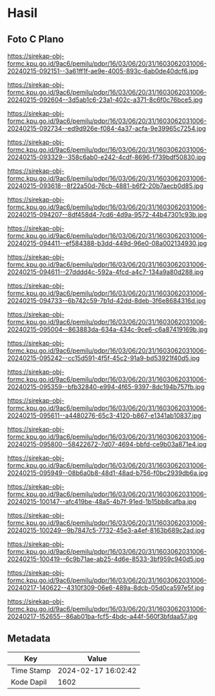# Hasil

## Foto C Plano

https://sirekap-obj-formc.kpu.go.id/9ac6/pemilu/pdpr/16/03/06/20/31/1603062031006-20240215-092151--3a61ff1f-ae9e-4005-893c-6ab0de40dcf6.jpg

https://sirekap-obj-formc.kpu.go.id/9ac6/pemilu/pdpr/16/03/06/20/31/1603062031006-20240215-092604--3d5ab1c6-23a1-402c-a371-8c6f0c76bce5.jpg

https://sirekap-obj-formc.kpu.go.id/9ac6/pemilu/pdpr/16/03/06/20/31/1603062031006-20240215-092734--ed9d926e-f084-4a37-acfa-9e39965c7254.jpg

https://sirekap-obj-formc.kpu.go.id/9ac6/pemilu/pdpr/16/03/06/20/31/1603062031006-20240215-093329--358c6ab0-e242-4cdf-8696-f739bdf50830.jpg

https://sirekap-obj-formc.kpu.go.id/9ac6/pemilu/pdpr/16/03/06/20/31/1603062031006-20240215-093618--8f22a50d-76cb-4881-b6f2-20b7aecb0d85.jpg

https://sirekap-obj-formc.kpu.go.id/9ac6/pemilu/pdpr/16/03/06/20/31/1603062031006-20240215-094207--8df458d4-7cd6-4d9a-9572-44b47301c93b.jpg

https://sirekap-obj-formc.kpu.go.id/9ac6/pemilu/pdpr/16/03/06/20/31/1603062031006-20240215-094411--ef584388-b3dd-449d-96e0-08a002134930.jpg

https://sirekap-obj-formc.kpu.go.id/9ac6/pemilu/pdpr/16/03/06/20/31/1603062031006-20240215-094611--27dddd4c-592a-4fcd-a4c7-134a9a80d288.jpg

https://sirekap-obj-formc.kpu.go.id/9ac6/pemilu/pdpr/16/03/06/20/31/1603062031006-20240215-094733--6b742c59-7b1d-42dd-8deb-3f6e8684316d.jpg

https://sirekap-obj-formc.kpu.go.id/9ac6/pemilu/pdpr/16/03/06/20/31/1603062031006-20240215-095004--863883da-634a-434c-9ce6-c6a87419169b.jpg

https://sirekap-obj-formc.kpu.go.id/9ac6/pemilu/pdpr/16/03/06/20/31/1603062031006-20240215-095242--cc15d591-4f5f-45c2-91a9-bd53921f40d5.jpg

https://sirekap-obj-formc.kpu.go.id/9ac6/pemilu/pdpr/16/03/06/20/31/1603062031006-20240215-095359--bfb32840-e994-4f65-9397-8dc194b757fb.jpg

https://sirekap-obj-formc.kpu.go.id/9ac6/pemilu/pdpr/16/03/06/20/31/1603062031006-20240215-095611--a4480276-65c3-4120-b867-e1341ab10837.jpg

https://sirekap-obj-formc.kpu.go.id/9ac6/pemilu/pdpr/16/03/06/20/31/1603062031006-20240215-095800--58422672-7d07-4694-bbfd-ce9b03a871e4.jpg

https://sirekap-obj-formc.kpu.go.id/9ac6/pemilu/pdpr/16/03/06/20/31/1603062031006-20240215-095949--08b6a0b8-48d1-48ad-b756-f0bc2939db6a.jpg

https://sirekap-obj-formc.kpu.go.id/9ac6/pemilu/pdpr/16/03/06/20/31/1603062031006-20240215-100147--afc419be-48a5-4b7f-91ed-1b15bb8cafba.jpg

https://sirekap-obj-formc.kpu.go.id/9ac6/pemilu/pdpr/16/03/06/20/31/1603062031006-20240215-100249--9b7847c5-7732-45e3-a4ef-8163b689c2ad.jpg

https://sirekap-obj-formc.kpu.go.id/9ac6/pemilu/pdpr/16/03/06/20/31/1603062031006-20240215-100419--6c9b71ae-ab25-4d6e-8533-3bf959c940d5.jpg

https://sirekap-obj-formc.kpu.go.id/9ac6/pemilu/pdpr/16/03/06/20/31/1603062031006-20240217-140622--4310f309-06e6-489a-8dcb-05d0ca597e5f.jpg

https://sirekap-obj-formc.kpu.go.id/9ac6/pemilu/pdpr/16/03/06/20/31/1603062031006-20240217-152655--86ab01ba-fcf5-4bdc-a44f-560f3bfdaa57.jpg


## Metadata

| Key        | Value               |
| ---------- | ------------------- |
| Time Stamp | 2024-02-17 16:02:42 |
| Kode Dapil | 1602                |




